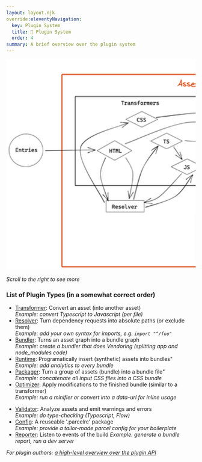 ```yaml
---
layout: layout.njk
override:eleventyNavigation:
  key: Plugin System
  title: 🔌 Plugin System
  order: 4
summary: A brief overview over the plugin system
---
```



<div style="overflow-x: auto;">
  <img style="height: 35rem; max-height: 65vh; max-width: none;" src="./full_diagram.opt.png"/>
</div>

*Scroll to the right to see more*

### List of Plugin Types (in a somewhat correct order)

- [Transformer](transformer): Convert an asset (into another asset) <br>
  *Example: convert Typescript to Javascript (per file)*
- [Resolver](resolver): Turn dependency requests into absolute paths (or exclude them) <br>
  *Example: add your own syntax for imports, e.g. `import "^/foo"`*
- [Bundler](bundler): Turns an asset graph into a bundle graph <br>
  *Example: create a bundler that does Vendoring (splitting app and node_modules code)*
- [Runtime](runtime): Programatically insert (synthetic) assets into bundles" <br>
  *Example: add analytics to every bundle*
- [Packager](packager): Turn a group of assets (bundle) into a bundle file" <br>
  *Example: concatenate all input CSS files into a CSS bundle*
- [Optimizer](optimizer): Apply modifications to the finished bundle (similar to a transformer) <br>
  *Example: run a minifier or convert into a data-url for inline usage*

<p></p> <!-- Force two lists -->

- [Validator](validator): Analyze assets and emit warnings and errors <br>
  *Example: do type-checking (Typescript, Flow)*
- [Config](config): A reuseable '.parcelrc' package <br>
  *Example: provide a tailor-made parcel config for your boilerplate* <br>
- [Reporter](reporter): Listen to events of the build
  *Example: generate a bundle report, run a dev server*


*For plugin authors: [a high-level overview over the plugin API](data-structures)*
